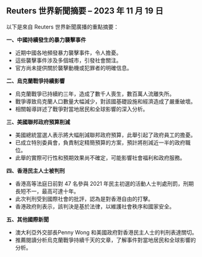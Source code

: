 ## Reuters 世界新聞摘要 – 2023 年 11 月 19 日

以下是來自 Reuters 世界新聞廣播的重點摘要：

**一、中國持續發生的暴力襲擊事件**

*   近期中國各地頻發暴力襲擊事件，令人擔憂。
*   這些襲擊事件涉及多個城市，引發社會關注。
*   官方尚未提供關於襲擊動機或犯罪者的明確信息。

**二、烏克蘭戰爭持續影響**

*   烏克蘭戰爭已持續約三年，造成了數千人喪生，數百萬人流離失所。
*   戰爭導致烏克蘭人口數量大幅減少，對該國基礎設施和經濟造成了嚴重破壞。
*   相關報導詳述了戰爭對當地居民和全球影響的深入分析。

**三、美國聯邦政府預算削減**

*   美國總統當選人表示將大幅削減聯邦政府預算，此舉引起了政府員工的擔憂。
*   已成立特別委員會，負責制定精簡預算的方案，預計將削減近一半的政府職位。
*   此舉的實際可行性和預期效果尚不確定，可能影響社會福利和政府服務。

**四、香港民主人士被判刑**

*   香港高等法庭日前對 47 名參與 2021 年民主初選的活動人士判處刑罰，刑期長短不一，最高可達十年。
*   此次判刑受到國際社會的批評，認為是對香港自由的打擊。
*   香港政府則表示，該判決是基於法律，以維護社會秩序和國家安全。

**五、其他國際新聞**
*  澳大利亞外交部長Penny Wong 和美國政府對香港民主人士的判刑表達關切。
*  推薦閱讀分析烏克蘭戰爭持續千天的文章，了解事件對當地居民和全球影響的分析。